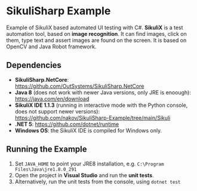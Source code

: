 # SikuliSharp Example

Example of SikuliX based automated UI testing with C#. **SikuliX** is a test automation tool, based on **image recognition**. It can find images, click on them, type text and assert images are found on the screen. It is based on OpenCV and Java Robot framework.

## Dependencies
 - **SikuliSharp.NetCore**: https://github.com/OutSystems/SikuliSharp.NetCore
 - **Java 8** (does not work with newer Java versions, only JRE is enoough): https://java.com/en/download
 - **SikuliX IDE 1.1.3** (running in interactive mode with the Python console, does not support newer versions): https://github.com/nakov/SikuliSharp-Example/tree/main/Sikuli
 - **.NET 5**: https://github.com/dotnet/runtime
 - **Windows OS**: the SikuliX IDE is compiled for Windows only.

## Running the Example
 1. Set `JAVA_HOME` to point your JRE8 installation, e.g. `C:\Program Files\Java\jre1.8.0_291`
 2. Open the project in **Visual Studio** and run the **unit tests**.
 3. Alternatively, run the unit tests from the console, using `dotnet test`
